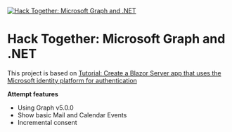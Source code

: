 [![Hack Together: Microsoft Graph and .NET](https://img.shields.io/badge/Microsoft%20-Hack--Together-orange?style=for-the-badge&logo=microsoft)](https://github.com/microsoft/hack-together)

# Hack Together: Microsoft Graph and .NET

This project is based on [Tutorial: Create a Blazor Server app that uses the Microsoft identity platform for authentication]

**Attempt features**
- Using Graph v5.0.0
- Show basic Mail and Calendar Events
- Incremental consent


[Tutorial: Create a Blazor Server app that uses the Microsoft identity platform for authentication]:
https://learn.microsoft.com/en-us/azure/active-directory/develop/tutorial-blazor-server